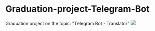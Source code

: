 # Graduation-project-Telegram-Bot
Graduation project on the topic: "Telegram Bot - Translator"
![](https://github.com/aizhannova/Graduation-project-Web-site/blob/master/8.png)
